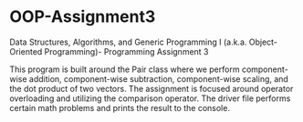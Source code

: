 # OOP-Assignment3

Data Structures, Algorithms, and Generic Programming I (a.k.a. Object-Oriented Programming)- Programming Assignment 3

This program is built around the Pair class where we perform component-wise addition, component-wise subtraction, component-wise scaling, and the dot product of two vectors. The assignment is focused around operator overloading and utilizing the comparison operator. The driver file performs certain math problems and prints the result to the console.
